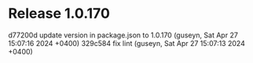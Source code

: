 # Release 1.0.170

d77200d update version in package.json to 1.0.170 (guseyn, Sat Apr 27 15:07:16 2024 +0400)
329c584 fix lint (guseyn, Sat Apr 27 15:07:13 2024 +0400)
